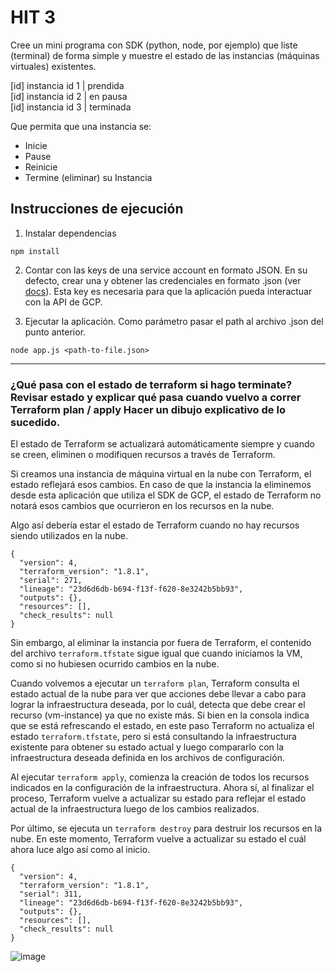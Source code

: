 # HIT 3

Cree un mini programa con SDK (python, node, por ejemplo) que liste (terminal) de forma simple y muestre el estado de las instancias (máquinas virtuales) existentes.

[id] instancia id 1 | prendida <br>
[id] instancia id 2 | en pausa <br>
[id] instancia id 3 | terminada <br>

Que permita que una instancia se:

-   Inicie
-   Pause
-   Reinicie
-   Termine (eliminar) su Instancia

## Instrucciones de ejecución

1. Instalar dependencias

```
npm install
```

2. Contar con las keys de una service account en formato JSON. En su defecto, crear una y obtener las credenciales en formato .json (ver [docs](https://console.cloud.google.com/iam-admin/serviceaccounts)). Esta key es necesaria para que la aplicación pueda interactuar con la API de GCP.

3. Ejecutar la aplicación. Como parámetro pasar el path al archivo .json del punto anterior.

```
node app.js <path-to-file.json>
```

<hr>

### ¿Qué pasa con el estado de terraform si hago terminate? Revisar estado y explicar qué pasa cuando vuelvo a correr Terraform plan / apply Hacer un dibujo explicativo de lo sucedido.

El estado de Terraform se actualizará automáticamente siempre y cuando se creen, eliminen o modifiquen recursos a través de Terraform.

Si creamos una instancia de máquina virtual en la nube con Terraform, el estado reflejará esos cambios. En caso de que la instancia la eliminemos desde esta aplicación que utiliza el SDK de GCP, el estado de Terraform no notará esos cambios que ocurrieron en los recursos en la nube.

Algo así debería estar el estado de Terraform cuando no hay recursos siendo utilizados en la nube.

```
{
  "version": 4,
  "terraform_version": "1.8.1",
  "serial": 271,
  "lineage": "23d6d6db-b694-f13f-f620-8e3242b5bb93",
  "outputs": {},
  "resources": [],
  "check_results": null
}
```

Sin embargo, al eliminar la instancia por fuera de Terraform, el contenido del archivo `terraform.tfstate` sigue igual que cuando iniciamos la VM, como si no hubiesen ocurrido cambios en la nube.

Cuando volvemos a ejecutar un `terraform plan`, Terraform consulta el estado actual de la nube para ver que acciones debe llevar a cabo para lograr la infraestructura deseada, por lo cuál, detecta que debe crear el recurso (vm-instance) ya que no existe más. Si bien en la consola indica que se está refrescando el estado, en este paso Terraform no actualiza el estado `terraform.tfstate`, pero si  está consultando la infraestructura existente para obtener su estado actual y luego compararlo con la infraestructura deseada definida en los archivos de configuración.

Al ejecutar `terraform apply`, comienza la creación de todos los recursos indicados en la configuración de la infraestructura. Ahora sí, al finalizar el proceso, Terraform vuelve a actualizar su estado para reflejar el estado actual de la infraestructura luego de los cambios realizados.

Por último, se ejecuta un `terraform destroy` para destruir los recursos en la nube. En este momento, Terraform vuelve a actualizar su estado el cuál ahora luce algo así como al inicio.

```
{
  "version": 4,
  "terraform_version": "1.8.1",
  "serial": 311,
  "lineage": "23d6d6db-b694-f13f-f620-8e3242b5bb93",
  "outputs": {},
  "resources": [],
  "check_results": null
}
```
![image](https://github.com/Fedesin/sdypp-2024/assets/117539520/76ddf27b-6a83-4951-b097-dfecdd3bd1c3)


